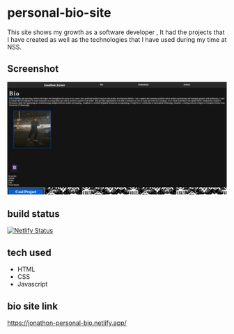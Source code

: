 # personal-bio-site
This site shows my growth as a software developer , It had the projects that I have created as well as the technologies that I have used during my time at NSS.

## Screenshot 
![Screenshot 1](readMepic.png)

## build status
[![Netlify Status](https://api.netlify.com/api/v1/badges/b3b7defd-c3e5-425f-ac25-d17e4e4b85ef/deploy-status)](https://app.netlify.com/sites/jonathon-personal-bio/deploys)


## tech used 
* HTML
* CSS
* Javascript 

## bio site link 
https://jonathon-personal-bio.netlify.app/